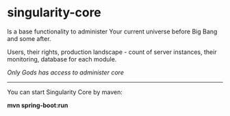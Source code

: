 # singularity-core
Is a base functionality to administer Your current universe before Big Bang and some after.

Users, their rights, production landscape - count of server instances, their monitoring, database for each module.

*Only Gods has access to administer core*

---
You can start Singularity Core by maven:

__mvn spring-boot:run__
